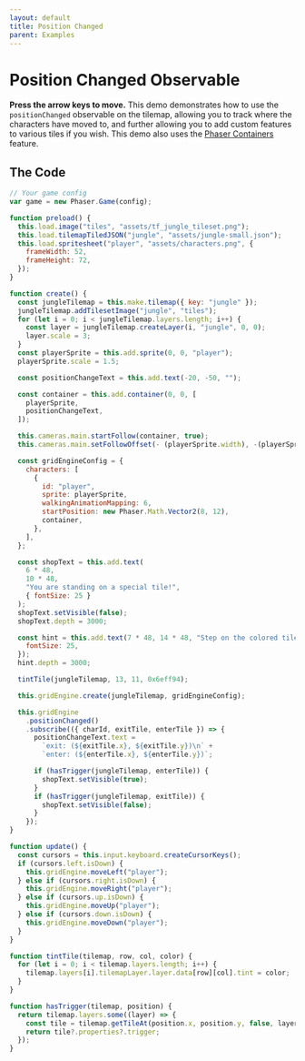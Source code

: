 ```yaml
---
layout: default
title: Position Changed
parent: Examples
---
```


# Position Changed Observable

**Press the arrow keys to move.** This demo demonstrates how to use the `positionChanged` observable on the tilemap, allowing you to track where the characters have moved to, and further allowing you to add custom features to various tiles if you wish. This demo also uses the [Phaser Containers](phaser-container) feature.

<div id="game"></div>

<script src="js/phaser.min.js"></script>
<script src="js/pgmp.min.js"></script>
<script src="js/getBasicConfig.js"></script>

<script>
    const config = getBasicConfig(preload, create, update);
    var game = new Phaser.Game(config);

    function preload () {
        this.load.image("tiles", "assets/tf_jungle_tileset.png");
        this.load.tilemapTiledJSON("jungle", "assets/jungle-small.json");
        this.load.spritesheet("player", "assets/characters.png", {
            frameWidth: 52,
            frameHeight: 72,
        });
    }

    function create () {
        const jungleTilemap = this.make.tilemap({ key: "jungle" });
        jungleTilemap.addTilesetImage("jungle", "tiles");
        for (let i = 0; i < jungleTilemap.layers.length; i++) {
            const layer = jungleTilemap.createLayer(i, "jungle", 0, 0);
            layer.scale = 3;
        }
        const playerSprite = this.add.sprite(0, 0, "player");
        playerSprite.scale = 1.5;

        const positionChangeText = this.add.text(-20, -50, '');

        const container = this.add.container(0, 0, [ playerSprite, positionChangeText ]);

        this.cameras.main.startFollow(container, true);
        this.cameras.main.setFollowOffset(- (playerSprite.width), -(playerSprite.height));

        const gridEngineConfig = {
            characters: [
                {
                    id: "player",
                    sprite: playerSprite,
                    walkingAnimationMapping: 6,
                    startPosition: new Phaser.Math.Vector2(8, 12),
                    container
                },
            ],
        };

        const shopText = this.add.text(6* 48, 10*48, 'You are standing on a special tile!', { fontSize: 25, });
        shopText.setVisible(false);
        shopText.depth = 3000;

        const hint = this.add.text(7* 48, 14*48, 'Step on the colored tile', { fontSize: 25, });
        hint.depth = 3000;

        tintTile(jungleTilemap, 13, 11, 0x6eff94);

        this.gridEngine.create(jungleTilemap, gridEngineConfig);

        this.gridEngine.positionChanged().subscribe(({charId, exitTile, enterTile}) => {
            positionChangeText.text = `exit: (${exitTile.x}, ${exitTile.y})\n`
                + `enter: (${enterTile.x}, ${enterTile.y})`;

            if (hasTrigger(jungleTilemap, enterTile)) {
                shopText.setVisible(true);
            }
            if (hasTrigger(jungleTilemap, exitTile)) {
                shopText.setVisible(false);
            }
        });
    }

    function update () {
        const cursors = this.input.keyboard.createCursorKeys();
        if (cursors.left.isDown) {
            this.gridEngine.moveLeft("player");
        } else if (cursors.right.isDown) {
            this.gridEngine.moveRight("player");
        } else if (cursors.up.isDown) {
            this.gridEngine.moveUp("player");
        } else if (cursors.down.isDown) {
            this.gridEngine.moveDown("player");
        }
    }

    function tintTile(tilemap, row, col, color) {
        for (let i = 0; i < tilemap.layers.length; i++) {
            tilemap.layers[i].tilemapLayer.layer.data[row][col].tint = color;
        }
    }

    function hasTrigger(tilemap, position) {
        return tilemap.layers.some((layer) => {
            const tile = tilemap.getTileAt(position.x, position.y, false, layer.name);
            return tile?.properties?.trigger;
        });
    }
</script>

## The Code

```javascript
// Your game config
var game = new Phaser.Game(config);

function preload() {
  this.load.image("tiles", "assets/tf_jungle_tileset.png");
  this.load.tilemapTiledJSON("jungle", "assets/jungle-small.json");
  this.load.spritesheet("player", "assets/characters.png", {
    frameWidth: 52,
    frameHeight: 72,
  });
}

function create() {
  const jungleTilemap = this.make.tilemap({ key: "jungle" });
  jungleTilemap.addTilesetImage("jungle", "tiles");
  for (let i = 0; i < jungleTilemap.layers.length; i++) {
    const layer = jungleTilemap.createLayer(i, "jungle", 0, 0);
    layer.scale = 3;
  }
  const playerSprite = this.add.sprite(0, 0, "player");
  playerSprite.scale = 1.5;

  const positionChangeText = this.add.text(-20, -50, "");

  const container = this.add.container(0, 0, [
    playerSprite,
    positionChangeText,
  ]);

  this.cameras.main.startFollow(container, true);
  this.cameras.main.setFollowOffset(- (playerSprite.width), -(playerSprite.height));

  const gridEngineConfig = {
    characters: [
      {
        id: "player",
        sprite: playerSprite,
        walkingAnimationMapping: 6,
        startPosition: new Phaser.Math.Vector2(8, 12),
        container,
      },
    ],
  };

  const shopText = this.add.text(
    6 * 48,
    10 * 48,
    "You are standing on a special tile!",
    { fontSize: 25 }
  );
  shopText.setVisible(false);
  shopText.depth = 3000;

  const hint = this.add.text(7 * 48, 14 * 48, "Step on the colored tile", {
    fontSize: 25,
  });
  hint.depth = 3000;

  tintTile(jungleTilemap, 13, 11, 0x6eff94);

  this.gridEngine.create(jungleTilemap, gridEngineConfig);

  this.gridEngine
    .positionChanged()
    .subscribe(({ charId, exitTile, enterTile }) => {
      positionChangeText.text =
        `exit: (${exitTile.x}, ${exitTile.y})\n` +
        `enter: (${enterTile.x}, ${enterTile.y})`;

      if (hasTrigger(jungleTilemap, enterTile)) {
        shopText.setVisible(true);
      }
      if (hasTrigger(jungleTilemap, exitTile)) {
        shopText.setVisible(false);
      }
    });
}

function update() {
  const cursors = this.input.keyboard.createCursorKeys();
  if (cursors.left.isDown) {
    this.gridEngine.moveLeft("player");
  } else if (cursors.right.isDown) {
    this.gridEngine.moveRight("player");
  } else if (cursors.up.isDown) {
    this.gridEngine.moveUp("player");
  } else if (cursors.down.isDown) {
    this.gridEngine.moveDown("player");
  }
}

function tintTile(tilemap, row, col, color) {
  for (let i = 0; i < tilemap.layers.length; i++) {
    tilemap.layers[i].tilemapLayer.layer.data[row][col].tint = color;
  }
}

function hasTrigger(tilemap, position) {
  return tilemap.layers.some((layer) => {
    const tile = tilemap.getTileAt(position.x, position.y, false, layer.name);
    return tile?.properties?.trigger;
  });
}
```
